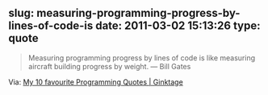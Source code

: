 slug: measuring-programming-progress-by-lines-of-code-is
date: 2011-03-02 15:13:26
type: quote
---

> Measuring programming progress by lines of code is like measuring aircraft building progress by weight. — Bill Gates

Via: [My 10 favourite Programming Quotes | Ginktage](http://www.ginktage.com/2011/02/my-10-favourite-programming-quotes/)
